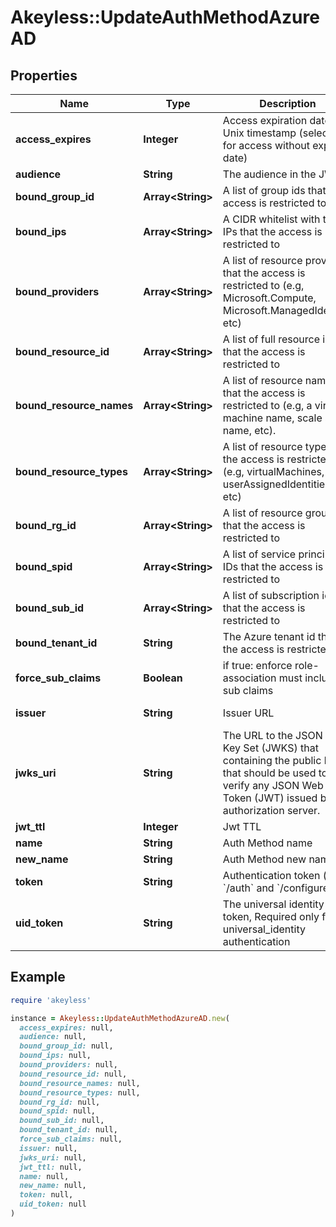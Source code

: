 # Akeyless::UpdateAuthMethodAzureAD

## Properties

| Name | Type | Description | Notes |
| ---- | ---- | ----------- | ----- |
| **access_expires** | **Integer** | Access expiration date in Unix timestamp (select 0 for access without expiry date) | [optional][default to 0] |
| **audience** | **String** | The audience in the JWT | [optional][default to &#39;https://management.azure.com/&#39;] |
| **bound_group_id** | **Array&lt;String&gt;** | A list of group ids that the access is restricted to | [optional] |
| **bound_ips** | **Array&lt;String&gt;** | A CIDR whitelist with the IPs that the access is restricted to | [optional] |
| **bound_providers** | **Array&lt;String&gt;** | A list of resource providers that the access is restricted to (e.g, Microsoft.Compute, Microsoft.ManagedIdentity, etc) | [optional] |
| **bound_resource_id** | **Array&lt;String&gt;** | A list of full resource ids that the access is restricted to | [optional] |
| **bound_resource_names** | **Array&lt;String&gt;** | A list of resource names that the access is restricted to (e.g, a virtual machine name, scale set name, etc). | [optional] |
| **bound_resource_types** | **Array&lt;String&gt;** | A list of resource types that the access is restricted to (e.g, virtualMachines, userAssignedIdentities, etc) | [optional] |
| **bound_rg_id** | **Array&lt;String&gt;** | A list of resource groups that the access is restricted to | [optional] |
| **bound_spid** | **Array&lt;String&gt;** | A list of service principal IDs that the access is restricted to | [optional] |
| **bound_sub_id** | **Array&lt;String&gt;** | A list of subscription ids that the access is restricted to | [optional] |
| **bound_tenant_id** | **String** | The Azure tenant id that the access is restricted to |  |
| **force_sub_claims** | **Boolean** | if true: enforce role-association must include sub claims | [optional] |
| **issuer** | **String** | Issuer URL | [optional][default to &#39;https://sts.windows.net/---bound_tenant_id---&#39;] |
| **jwks_uri** | **String** | The URL to the JSON Web Key Set (JWKS) that containing the public keys that should be used to verify any JSON Web Token (JWT) issued by the authorization server. | [optional][default to &#39;https://login.microsoftonline.com/common/discovery/keys&#39;] |
| **jwt_ttl** | **Integer** | Jwt TTL | [optional] |
| **name** | **String** | Auth Method name |  |
| **new_name** | **String** | Auth Method new name | [optional] |
| **token** | **String** | Authentication token (see &#x60;/auth&#x60; and &#x60;/configure&#x60;) | [optional] |
| **uid_token** | **String** | The universal identity token, Required only for universal_identity authentication | [optional] |

## Example

```ruby
require 'akeyless'

instance = Akeyless::UpdateAuthMethodAzureAD.new(
  access_expires: null,
  audience: null,
  bound_group_id: null,
  bound_ips: null,
  bound_providers: null,
  bound_resource_id: null,
  bound_resource_names: null,
  bound_resource_types: null,
  bound_rg_id: null,
  bound_spid: null,
  bound_sub_id: null,
  bound_tenant_id: null,
  force_sub_claims: null,
  issuer: null,
  jwks_uri: null,
  jwt_ttl: null,
  name: null,
  new_name: null,
  token: null,
  uid_token: null
)
```

